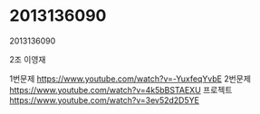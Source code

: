 # 2013136090
2013136090


2조
이영재

1번문제 https://www.youtube.com/watch?v=-YuxfeqYvbE
2번문제 https://www.youtube.com/watch?v=4k5bBSTAEXU
프로젝트
https://www.youtube.com/watch?v=3ev52d2D5YE
